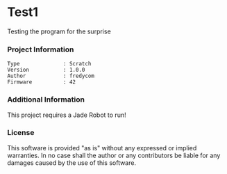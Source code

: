 Test1
================

Testing the program for the surprise

### Project Information
```
Type              : Scratch
Version           : 1.0.0
Author            : fredycom
Firmware          : 42
```

### Additional Information
This project requires a Jade Robot to run!

### License
This software is provided "as is" without any expressed or implied warranties.  In no case shall the author or any contributors be liable for any damages caused by the use of this software.

